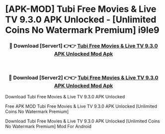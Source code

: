 # [APK-MOD] Tubi  Free Movies & Live TV 9.3.0 APK Unlocked - [Unlimited Coins No Watermark Premium] i9le9



<div align="center">
<h3>🔴 Download [Server1] 👉👉 <a href="https://momento.my/?title=Tubi__Free_Movies_&_Live_TV_9.3.0_APK_Unlocked">Tubi  Free Movies & Live TV 9.3.0 APK Unlocked Mod Apk</a></h3><br>

<h3>🔴 Download [Server2] 👉👉 <a href="https://momento.my/?title=Tubi__Free_Movies_&_Live_TV_9.3.0_APK_Unlocked">Tubi  Free Movies & Live TV 9.3.0 APK Unlocked Mod Apk</a></h3>
</div>



Download Tubi  Free Movies & Live TV 9.3.0 APK Unlocked 

Free APK MOD Tubi  Free Movies & Live TV 9.3.0 APK Unlocked [Unlimited Coins No Watermark Premium]

Download Tubi  Free Movies & Live TV 9.3.0 APK Unlocked [Unlimited Coins No Watermark Premium] Mod For Android

